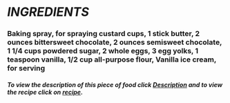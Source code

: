  # _**INGREDIENTS**_
 ### Baking spray, for spraying custard cups, 1 stick butter, 2 ounces bittersweet chocolate, 2 ounces semisweet chocolate, 1 1/4 cups powdered sugar, 2 whole eggs, 3 egg yolks, 1 teaspoon vanilla, 1/2 cup all-purpose flour,  Vanilla ice cream, for serving
 ##### To view the description of this piece of food click [Description](https://vivaanjain.github.io/MyRecipes/) and to view the recipe click on [recipe](https://vivaanjain.github.io/MyRecipes/recipe/).